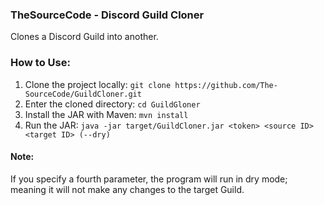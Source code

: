 ### TheSourceCode - Discord Guild Cloner
Clones a Discord Guild into another.

### How to Use:
1. Clone the project locally: `git clone https://github.com/The-SourceCode/GuildCloner.git`
2. Enter the cloned directory: `cd GuildGloner`
3. Install the JAR with Maven: `mvn install`
4. Run the JAR: `java -jar target/GuildCloner.jar <token> <source ID> <target ID> (--dry)`

#### Note:
If you specify a fourth parameter, the program will run in dry mode; meaning it will not make any changes to the target Guild.
